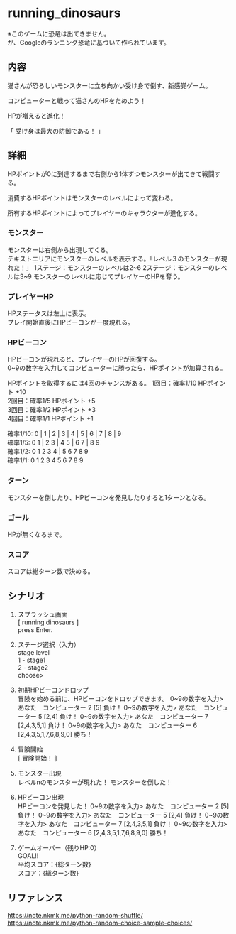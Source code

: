 # running_dinosaurs
※このゲームに恐竜は出てきません。  
が、Googleのランニング恐竜に基づいて作られています。

## 内容

猫さんが恐ろしいモンスターに立ち向かい受け身で倒す、新感覚ゲーム。

コンピューターと戦って猫さんのHPをためよう！

HPが増えると進化！

「 受け身は最大の防御である！ 」

## 詳細
HPポイントが0に到達するまで右側から1体ずつモンスターが出てきて戦闘する。 

消費するHPポイントはモンスターのレベルによって変わる。

所有するHPポイントによってプレイヤーのキャラクターが進化する。

### モンスター
モンスターは右側から出現してくる。  
テキストエリアにモンスターのレベルを表示する。「レベル３のモンスターが現れた！」
1ステージ：モンスターのレベルは2~6
2ステージ：モンスターのレベルは3~9
モンスターのレベルに応じてプレイヤーのHPを奪う。

### プレイヤーHP
HPステータスは左上に表示。  
プレイ開始直後にHPビーコンが一度現れる。

### HPビーコン
HPビーコンが現れると、プレイヤーのHPが回復する。  
0~9の数字を入力してコンピューターに勝ったら、HPポイントが加算される。

HPポイントを取得するには4回のチャンスがある。 
1回目：確率1/10 HPポイント +10  
2回目：確率1/5  HPポイント +5  
3回目：確率1/2  HPポイント +3  
4回目：確率1/1  HPポイント +1

確率1/10: 0 | 1 | 2 | 3 | 4 | 5 | 6 | 7 | 8 | 9  
確率1/5:  0   1 | 2   3 | 4   5 | 6   7 | 8   9  
確率1/2:  0   1   2   3   4 | 5   6   7   8   9  
確率1/1:  0   1   2   3   4   5   6   7   8   9

### ターン
モンスターを倒したり、HPビーコンを発見したりすると1ターンとなる。

### ゴール
HPが無くなるまで。

### スコア
スコアは総ターン数で決める。

## シナリオ
1. スプラッシュ画面  
    [ running dinosaurs ]  
    press Enter.

2. ステージ選択（入力）  
    stage level  
    1 - stage1  
    2 - stage2  
    choose>

3. 初期HPビーコンドロップ  
    冒険を始める前に、HPビーコンをドロップできます。
    0~9の数字を入力>
    あなた　コンピューター
    2       [5]
    負け！
    0~9の数字を入力>
    あなた　コンピューター
    5       [2,4]
    負け！
    0~9の数字を入力>
    あなた　コンピューター
    7       [2,4,3,5,1]
    負け！
    0~9の数字を入力>
    あなた　コンピューター
    6       [2,4,3,5,1,7,6,8,9,0]
    勝ち！

4. 冒険開始  
    [ 冒険開始！ ]

5. モンスター出現  
    レベルnのモンスターが現れた！
    モンスターを倒した！

5. HPビーコン出現  
    HPビーコンを発見した！
    0~9の数字を入力>
    あなた　コンピューター
    2       [5]
    負け！
    0~9の数字を入力>
    あなた　コンピューター
    5       [2,4]
    負け！
    0~9の数字を入力>
    あなた　コンピューター
    7       [2,4,3,5,1]
    負け！
    0~9の数字を入力>
    あなた　コンピューター
    6       [2,4,3,5,1,7,6,8,9,0]
    勝ち！

6. ゲームオーバー（残りHP:0）  
    GOAL!!  
    平均スコア：{総ターン数}  
    スコア：{総ターン数}

## リファレンス
https://note.nkmk.me/python-random-shuffle/
https://note.nkmk.me/python-random-choice-sample-choices/